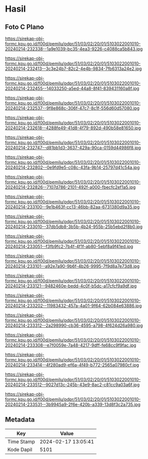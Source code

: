 # Hasil

## Foto C Plano

https://sirekap-obj-formc.kpu.go.id/f00d/pemilu/pdpr/51/03/02/20/01/5103022001010-20240214-232338--1a9e1039-bc35-4ea3-9226-c4088ca5b843.jpg

https://sirekap-obj-formc.kpu.go.id/f00d/pemilu/pdpr/51/03/02/20/01/5103022001010-20240214-232413--3c3e24b7-82c2-4e4b-9834-7fb6313a24e2.jpg

https://sirekap-obj-formc.kpu.go.id/f00d/pemilu/pdpr/51/03/02/20/01/5103022001010-20240214-232455--14033250-a5ed-44a8-8f41-839431160a8f.jpg

https://sirekap-obj-formc.kpu.go.id/f00d/pemilu/pdpr/51/03/02/20/01/5103022001010-20240214-232537--9f8e868c-306f-47c7-8c1f-556d60d57080.jpg

https://sirekap-obj-formc.kpu.go.id/f00d/pemilu/pdpr/51/03/02/20/01/5103022001010-20240214-232618--4288fe49-41d8-4f79-892d-490b58e81650.jpg

https://sirekap-obj-formc.kpu.go.id/f00d/pemilu/pdpr/51/03/02/20/01/5103022001010-20240214-232747--d81bb1d3-3637-429a-90ca-0159d44986f8.jpg

https://sirekap-obj-formc.kpu.go.id/f00d/pemilu/pdpr/51/03/02/20/01/5103022001010-20240214-232802--0e9fd9e5-c08c-43fa-9b14-25797d41c54a.jpg

https://sirekap-obj-formc.kpu.go.id/f00d/pemilu/pdpr/51/03/02/20/01/5103022001010-20240214-232826--7107d786-2101-492f-a000-fbecfc2ef1a5.jpg

https://sirekap-obj-formc.kpu.go.id/f00d/pemilu/pdpr/51/03/02/20/01/5103022001010-20240214-233100--9e1b463f-cc13-46bb-82aa-6731380d9a35.jpg

https://sirekap-obj-formc.kpu.go.id/f00d/pemilu/pdpr/51/03/02/20/01/5103022001010-20240214-233010--37db5db8-3b5b-4b24-955b-25b5ebd2f8b0.jpg

https://sirekap-obj-formc.kpu.go.id/f00d/pemilu/pdpr/51/03/02/20/01/5103022001010-20240214-233051--f3fb9fc2-7b4f-4f1f-ab80-5ebf8a9f41ed.jpg

https://sirekap-obj-formc.kpu.go.id/f00d/pemilu/pdpr/51/03/02/20/01/5103022001010-20240214-233101--a92e7a90-9b6f-4b26-9995-7f9d8a7e73d8.jpg

https://sirekap-obj-formc.kpu.go.id/f00d/pemilu/pdpr/51/03/02/20/01/5103022001010-20240214-233121--9482460e-bedd-4c0f-b5dc-a17cfcf9a9df.jpg

https://sirekap-obj-formc.kpu.go.id/f00d/pemilu/pdpr/51/03/02/20/01/5103022001010-20240214-233202--11983432-457a-4a01-9f64-62b084e63886.jpg

https://sirekap-obj-formc.kpu.go.id/f00d/pemilu/pdpr/51/03/02/20/01/5103022001010-20240214-233312--2a298990-cb36-4595-a798-4f624d26a980.jpg

https://sirekap-obj-formc.kpu.go.id/f00d/pemilu/pdpr/51/03/02/20/01/5103022001010-20240214-233308--e7f0059e-7a48-4217-9dff-fe68cc9f9fac.jpg

https://sirekap-obj-formc.kpu.go.id/f00d/pemilu/pdpr/51/03/02/20/01/5103022001010-20240214-233414--4f280ad9-ef6a-4f49-b772-2565a07980cf.jpg

https://sirekap-obj-formc.kpu.go.id/f00d/pemilu/pdpr/51/03/02/20/01/5103022001010-20240214-233512--9027d13c-245b-43e9-8ac2-c81cc9a03a6f.jpg

https://sirekap-obj-formc.kpu.go.id/f00d/pemilu/pdpr/51/03/02/20/01/5103022001010-20240214-233531--3b9945a9-2f6e-420b-a339-13d8f3c2a735.jpg


## Metadata

| Key        | Value               |
| ---------- | ------------------- |
| Time Stamp | 2024-02-17 13:05:41 |
| Kode Dapil | 5101                |



